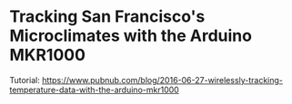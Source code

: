 # Tracking San Francisco's Microclimates with the Arduino MKR1000

Tutorial: https://www.pubnub.com/blog/2016-06-27-wirelessly-tracking-temperature-data-with-the-arduino-mkr1000
